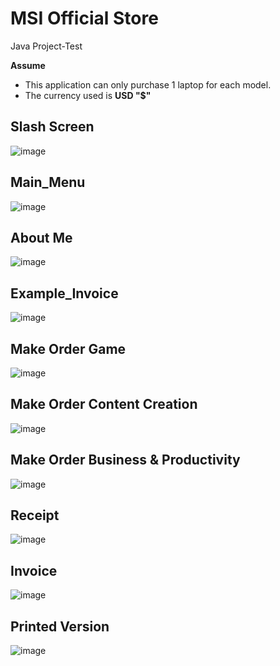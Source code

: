 # MSI Official Store
 Java Project-Test

**Assume**
- This application can only purchase 1 laptop for each model.
- The currency used is **USD "$"**

 ## Slash Screen 
 ![image](https://github.com/Blizzard03/MSI-Official-Store/assets/99153189/db8aae3e-afb8-4cdf-a954-050959a03104)

 ## Main_Menu
 ![image](https://github.com/Blizzard03/MSI-Official-Store/assets/99153189/662b8272-00f0-46cf-8cea-d5b99235d461)

## About Me
![image](https://github.com/Blizzard03/MSI-Official-Store/assets/99153189/b5697cd0-8bbe-4db5-aad9-531022f0046f)

## Example_Invoice
![image](https://github.com/Blizzard03/MSI-Official-Store/assets/99153189/c09402f1-61ec-4a68-8df8-14734cc2e200)

## Make Order Game
![image](https://github.com/Blizzard03/MSI-Official-Store/assets/99153189/84afbf2b-b66e-4091-aafc-522a591de247)

## Make Order Content Creation
![image](https://github.com/Blizzard03/MSI-Official-Store/assets/99153189/95d17f44-0efb-4aa2-afde-32f2b5655b2a)

## Make Order Business & Productivity
![image](https://github.com/Blizzard03/MSI-Official-Store/assets/99153189/87149435-d7fc-473d-9275-b4ed29bc81ac)

## Receipt
![image](https://github.com/Blizzard03/MSI-Official-Store/assets/99153189/eeb630f0-98d6-4d59-aa98-ed98939b510a)


## Invoice
![image](https://github.com/Blizzard03/MSI-Official-Store/assets/99153189/6d02b15e-2b52-4c6b-8987-eab0ca3e8a13)

## Printed Version
![image](https://github.com/Blizzard03/MSI-Official-Store/assets/99153189/5b66b6d0-e1b2-4f25-8b79-dc3b0b929776)







